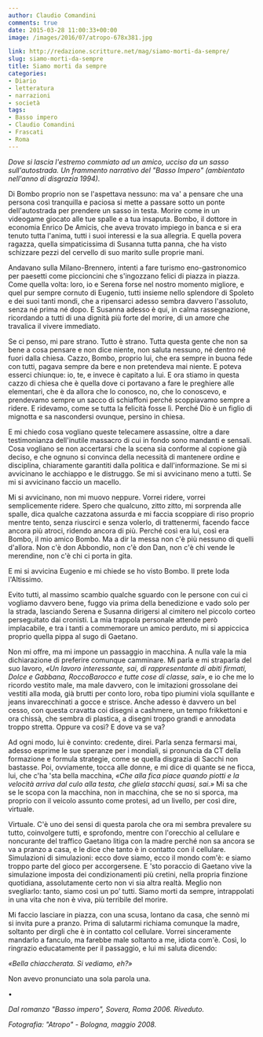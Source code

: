 ```yaml
---
author: Claudio Comandini
comments: true
date: 2015-03-28 11:00:33+00:00
image: /images/2016/07/atropo-678x381.jpg

link: http://redazione.scritture.net/mag/siamo-morti-da-sempre/
slug: siamo-morti-da-sempre
title: Siamo morti da sempre
categories:
- Diario
- letteratura
- narrazioni
- società
tags:
- Basso impero
- Claudio Comandini
- Frascati
- Roma
---
```


_Dove si lascia l'estremo commiato ad un amico, ucciso da un sasso sull'autostrada. Un frammento narrativo del "Basso Impero" (ambientato nell'anno di disgrazia 1994)._



Di Bombo proprio non se l'aspettava nessuno: ma va' a pensare che una persona così tranquilla e paciosa si mette a passare sotto un ponte dell'autostrada per prendere un sasso in testa. Morire come in un videogame giocato alle tue spalle e a tua insaputa. Bombo, il dottore in economia Enrico De Amicis, che aveva trovato impiego in banca e si era tenuto tutta l'anima, tutti i suoi interessi e la sua allegria. E quella povera ragazza, quella simpaticissima di Susanna tutta panna, che ha visto schizzare pezzi del cervello di suo marito sulle proprie mani.
<!-- more -->

Andavano sulla Milano-Brennero, intenti a fare turismo eno-gastronomico per paesetti come piccioncini che s'ingozzano felici di piazza in piazza. Come quella volta: loro, io e Serena forse nel nostro momento migliore, e quel pur sempre cornuto di Eugenio, tutti insieme nello splendore di Spoleto e dei suoi tanti mondi, che a ripensarci adesso sembra davvero l'assoluto, senza né prima né dopo. E Susanna adesso è qui, in calma rassegnazione, ricordando a tutti di una dignità più forte del morire, di un amore che travalica il vivere immediato.

Se ci penso, mi pare strano. Tutto è strano. Tutta questa gente che non sa bene a cosa pensare e non dice niente, non saluta nessuno, né dentro né fuori dalla chiesa. Cazzo, Bombo, proprio lui, che era sempre in buona fede con tutti, pagava sempre da bere e non pretendeva mai niente. E poteva esserci chiunque: io, te, e invece è capitato a lui. E ora stiamo in questa cazzo di chiesa che è quella dove ci portavano a fare le preghiere alle elementari, che è da allora che lo conosco, no, che lo conoscevo, e prendevamo sempre un sacco di schiaffoni perché scoppiavamo sempre a ridere. E ridevamo, come se tutta la felicità fosse lì. Perché Dio è un figlio di mignotta e sa nascondersi ovunque, persino in chiesa.

E mi chiedo cosa vogliano queste telecamere assassine, oltre a dare testimonianza dell'inutile massacro di cui in fondo sono mandanti e sensali. Cosa vogliano se non accertarsi che la scena sia conforme al copione già deciso, e che ognuno si convinca della necessità di mantenere ordine e disciplina, chiaramente garantiti dalla politica e dall'informazione. Se mi si avvicinano le acchiappo e le distruggo. Se mi si avvicinano meno a tutti. Se mi si avvicinano faccio un macello.

Mi si avvicinano, non mi muovo neppure. Vorrei ridere, vorrei semplicemente ridere. Spero che qualcuno, zitto zitto, mi sorprenda alle spalle, dica qualche cazzatona assurda e mi faccia scoppiare di riso proprio mentre tento, senza riuscirci e senza volerlo, di trattenermi, facendo facce ancora più atroci, ridendo ancora di più. Perché così era lui, così era Bombo, il mio amico Bombo. Ma a dir la messa non c'è più nessuno di quelli d'allora. Non c'è don Abbondio, non c'è don Dan, non c'è chi vende le merendine, non c'è chi ci porta in gita.

E mi si avvicina Eugenio e mi chiede se ho visto Bombo. Il prete loda l'Altissimo.



Evito tutti, al massimo scambio qualche sguardo con le persone con cui ci vogliamo davvero bene, fuggo via prima della benedizione e vado solo per la strada, lasciando Serena e Susanna dirigersi al cimitero nel piccolo corteo perseguitato dai cronisti. La mia trappola personale attende però implacabile, e tra i tanti a commemorare un amico perduto, mi si appiccica proprio quella pippa al sugo di Gaetano.

Non mi offre, ma mi impone un passaggio in macchina. A nulla vale la mia dichiarazione di preferire comunque camminare. Mi parla e mi straparla del suo lavoro, _«Un lavoro interessante, sai, di rappresentante di abiti firmati, Dolce e Gabbana, RoccoBarocco e tutte cose di classe, sai»_, e io che me lo ricordo vestito male, ma male davvero, con le imitazioni grossolane dei vestiti alla moda, già brutti per conto loro, roba tipo piumini viola squillante e jeans invarecchinati a gocce e strisce. Anche adesso è davvero un bel cesso, con questa cravatta coi disegni a cashmere, un tempo frikkettoni e ora chissà, che sembra di plastica, a disegni troppo grandi e annodata troppo stretta. Oppure va così? E dove va se va?

Ad ogni modo, lui è convinto: credente, direi. Parla senza fermarsi mai, adesso esprime le sue speranze per i mondiali, si pronuncia da CT della formazione e formula strategie, come se quella disgrazia di Sacchi non bastasse. Poi, ovviamente, tocca alle donne, e mi dice di quante se ne ficca, lui, che c'ha 'sta bella macchina, _«Che alla fica piace quando piotti e la velocità arriva dal culo alla testa, che gliela stacchi quasi, sai.»_ Mi sa che se le scopa con la macchina, non in macchina, che se no si sporca, ma proprio con il veicolo assunto come protesi, ad un livello, per così dire, virtuale.

Virtuale. C'è uno dei sensi di questa parola che ora mi sembra prevalere su tutto, coinvolgere tutti, e sprofondo, mentre con l'orecchio al cellulare e noncurante del traffico Gaetano litiga con la madre perché non sa ancora se va a pranzo a casa, e le dice che tanto è in contatto con il cellulare. Simulazioni di simulazioni: ecco dove siamo, ecco il mondo com'è: e siamo troppo parte del gioco per accorgersene. E 'sto poraccio di Gaetano vive la simulazione imposta dei condizionamenti più cretini, nella propria finzione quotidiana, assolutamente certo non vi sia altra realtà. Meglio non svegliarlo: tanto, siamo così un po’ tutti. Siamo morti da sempre, intrappolati in una vita che non è viva, più terribile del morire.

Mi faccio lasciare in piazza, con una scusa, lontano da casa, che sennò mi si invita pure a pranzo. Prima di salutarmi richiama comunque la madre, soltanto per dirgli che è in contatto col cellulare. Vorrei sinceramente mandarlo a fanculo, ma farebbe male soltanto a me, idiota com'è. Così, lo ringrazio educatamente per il passaggio, e lui mi saluta dicendo:

_«Bella chiaccherata. Si vediamo, eh?»_

Non avevo pronunciato una sola parola una.

•

_Dal romanzo "Basso impero", Sovera, Roma 2006. Riveduto._

_Fotografia: "Atropo" - Bologna, maggio 2008._

